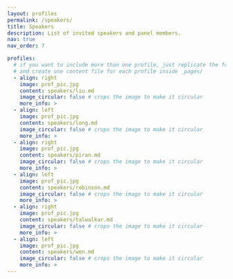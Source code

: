 ```yaml
---
layout: profiles
permalink: /speakers/
title: Speakers
description: List of invited speakers and panel members.
nav: true
nav_order: 7

profiles:
  # if you want to include more than one profile, just replicate the following block
  # and create one content file for each profile inside _pages/
  - align: right
    image: prof_pic.jpg
    content: speakers/liu.md
    image_circular: false # crops the image to make it circular
    more_info: >
  - align: left
    image: prof_pic.jpg
    content: speakers/long.md
    image_circular: false # crops the image to make it circular
    more_info: >
  - align: right
    image: prof_pic.jpg
    content: speakers/piran.md
    image_circular: false # crops the image to make it circular
    more_info: >
  - align: left
    image: prof_pic.jpg
    content: speakers/robinson.md
    image_circular: false # crops the image to make it circular
    more_info: >
  - align: right
    image: prof_pic.jpg
    content: speakers/talwalkar.md
    image_circular: false # crops the image to make it circular
    more_info: >
  - align: left
    image: prof_pic.jpg
    content: speakers/wen.md
    image_circular: false # crops the image to make it circular
    more_info: >
---
```

